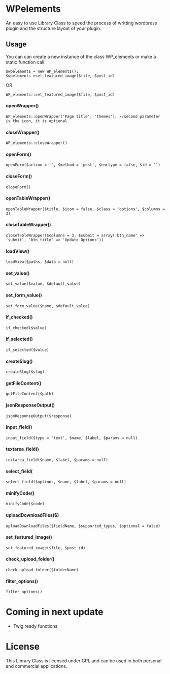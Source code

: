WPelements
==========

An easy to use Library Class to speed the process of writting wordpress plugin and the structure layout of your plugin.


## Usage

You can can create a new instance of the class WP_elements or make a static function call.

	$wpelements = new WP_elements();
	$wpelements->set_featured_image($file, $post_id)
OR

	WP_elements::set_featured_image($file, $post_id)

#### openWrapper()

	WP_elements::openWrapper('Page title', 'themes'); //second parameter is the icon, it is optional


#### closeWrapper()

	WP_elements::closeWrapper()


#### openForm()
	openForm($action = '', $method = 'post', $enctype = false, $id = '')

#### closeForm()
	closeForm()

#### openTableWrapper()
	openTableWrapper($title, $icon = false, $class = 'options', $columns = 3)

#### closeTableWrapper()
	closeTableWrapper($columns = 3, $submit = array('btn_name' => 'submit', 'btn_title' => 'Update Options'))

#### loadView()
	loadView($paths, $data = null)

#### set_value()
	set_value($value, $default_value)

#### set_form_value()
	set_form_value($name, $default_value)

#### if_checked()
	if_checked($value)

#### if_selected()
	if_selected($value)

#### createSlug()
	createSlug($slug)

#### getFileContent()
	getFileContent($path)

#### jsonResponseOutput()
	jsonResponseOutput($response)

#### input_field()
	input_field($type = 'text', $name, $label, $params = null)

#### textarea_field()
	textarea_field($name, $label, $params = null)

#### select_field(
	select_field($options, $name, $label, $params = null)

#### minifyCode()
	minifyCode($code)

#### uploadDownloadFiles($)
	uploadDownloadFiles($fieldName, $supported_types, $optional = false)

#### set_featured_image()
	set_featured_image($file, $post_id)

#### check_upload_folder()
	check_upload_folder($folderName)

#### filter_options()
	filter_options()

Coming in next update
==========
- Twig ready functions

License
==========
This Library Class is licensed under GPL and can be used in both personal and commercial applications.